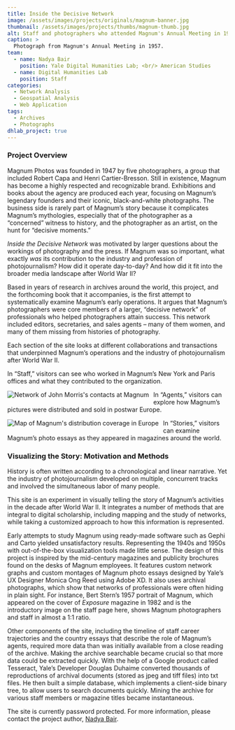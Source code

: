 ```yaml
---
title: Inside the Decisive Network
image: /assets/images/projects/originals/magnum-banner.jpg
thumbnail: /assets/images/projects/thumbs/magnum-thumb.jpg
alt: Staff and photographers who attended Magnum's Annual Meeting in 1957
caption: >
  Photograph from Magnum's Annual Meeting in 1957. 
team:
  - name: Nadya Bair
    position: Yale Digital Humanities Lab; <br/> American Studies
  - name: Digital Humanities Lab
    position: Staff
categories:
  - Network Analysis
  - Geospatial Analysis
  - Web Application
tags:  
  - Archives
  - Photographs
dhlab_project: true
---
```


### Project Overview

Magnum Photos was founded in 1947 by five photographers, a group that included Robert Capa and Henri Cartier-Bresson. Still in existence, Magnum has become a highly respected and recognizable brand. Exhibitions and books about the agency are produced each year, focusing on Magnum’s legendary founders and their iconic, black-and-white photographs. The business side is rarely part of Magnum’s story because it complicates Magnum’s mythologies, especially that of the photographer as a “concerned” witness to history, and the photographer as an artist, on the hunt for “decisive moments.” 

*Inside the Decisive Network* was motivated by larger questions about the workings of photography and the press. If Magnum was so important, what exactly *was* its contribution to the industry and profession of photojournalism? How did it operate day-to-day? And how did it fit into the broader media landscape after World War II?  

Based in years of research in archives around the world, this project, and the forthcoming book that it accompanies, is the first attempt to systematically examine Magnum’s early operations. It argues that Magnum’s photographers were core members of a larger, “decisive network” of professionals who helped photographers attain success. This network included editors, secretaries, and sales agents – many of them women, and many of them missing from histories of photography. 

Each section of the site looks at different collaborations and transactions that underpinned Magnum’s operations and the industry of photojournalism after World War II.

In “Staff,” visitors can see who worked in Magnum’s New York and Paris offices and what they contributed to the organization.

<img src='{{site.baseurl}}/assets/images/projects/project-extras/magnum-morris-network.jpg'
     alt="Network of John Morris's contacts at Magnum" 
     style='float: left; margin-right: 10px; padding-bottom: 10px' />

In “Agents,” visitors can explore how Magnum’s pictures were distributed and sold in postwar Europe. 

<img src='{{site.baseurl}}/assets/images/projects/project-extras/magnum-agents-view.jpg'
     alt="Map of Magnum's distribution coverage in Europe" 
     style='float: left; margin-right: 10px; padding-bottom: 10px' />

In “Stories,” visitors can examine Magnum’s photo essays as they appeared in magazines around the world. 

### Visualizing the Story: Motivation and Methods 

History is often written according to a chronological and linear narrative. Yet the industry of photojournalism developed on multiple, concurrent tracks and involved the simultaneous labor of many people. 

This site is an experiment in visually telling the story of Magnum’s activities in the decade after World War II. It integrates a number of methods that are integral to digital scholarship, including mapping and the study of networks, while taking a customized approach to how this information is represented. 

Early attempts to study Magnum using ready-made software such as Gephi and Carto yielded unsatisfactory results. Representing the 1940s and 1950s with out-of-the-box visualization tools made little sense. The design of this project is inspired by the mid-century magazines and publicity brochures found on the desks of Magnum employees. It features custom network graphs and custom montages of Magnum photo essays designed by Yale’s UX Designer Monica Ong Reed using Adobe XD. It also uses archival photographs, which show that networks of professionals were often hiding in plain sight. For instance, Bert Stern’s 1957 portrait of Magnum, which appeared on the cover of *Exposure* magazine in 1982 and is the introductory image on the staff page here, shows Magnum photographers and staff in almost a 1:1 ratio. 

Other components of the site, including the timeline of staff career trajectories and the country essays that describe the role of Magnum’s agents, required more data than was initially available from a close reading of the archive. Making the archive searchable became crucial so that more data could be extracted quickly. With the help of a Google product called Tesseract, Yale’s Developer Douglas Duhaime converted thousands of reproductions of archival documents (stored as jpeg and tiff files) into txt files. He then built a simple database, which implements a client-side binary tree, to allow users to search documents quickly. Mining the archive for various staff members or magazine titles became instantaneous. 

The site is currently password protected. For more information, please contact the project author, [Nadya Bair](mailto:nadyabair@gmail.com). 
